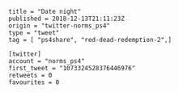 ```
title = "Date night"
published = 2018-12-13T21:11:23Z
origin = "twitter-norms_ps4"
type = "tweet"
tag = [ "ps4share", "red-dead-redemption-2",]

[twitter]
account = "norms_ps4"
first_tweet = "1073324528376446976"
retweets = 0
favourites = 0
```

<p class='image'><img src='https://mnf.m17s.net/2018/12/13/DuU29_tW4AYal_V.jpg' alt=''></p>

